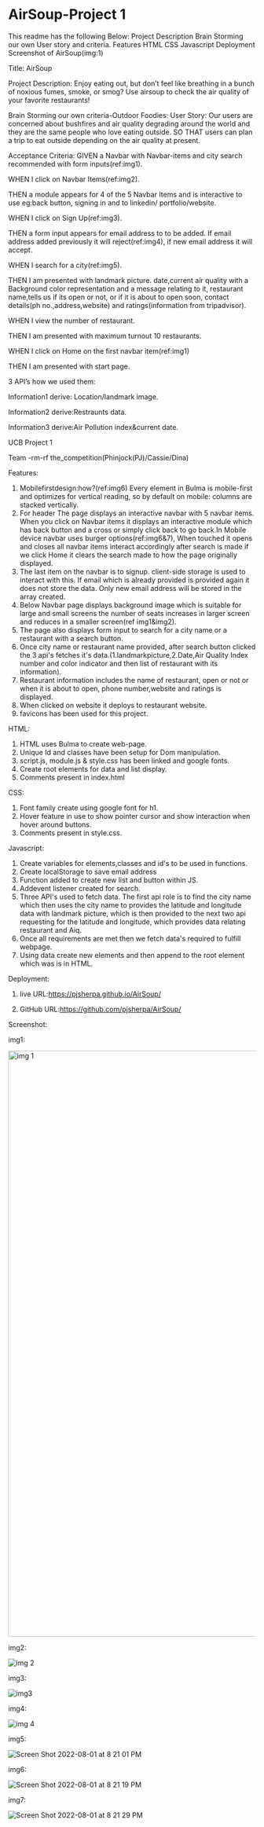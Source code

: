 # AirSoup-Project 1
This readme has the following Below:
Project Description
Brain Storming our own User story and criteria.
Features
HTML
CSS
Javascript
Deployment
Screenshot of AirSoup(img:1)

Title: AirSoup

Project Description: 
Enjoy eating out, but don’t feel like breathing in a bunch of noxious fumes, smoke, or smog? Use airsoup to check the air quality of your favorite restaurants!

Brain Storming our own criteria-Outdoor Foodies:
User Story:
Our users are concerned about bushfires and air quality degrading around the world and they are the same people who love eating outside.
SO THAT users can plan a trip to eat outside depending on the air quality at present.

Acceptance Criteria:
GIVEN a Navbar with Navbar-items and city search recommended with form inputs(ref:img1).

WHEN I click on Navbar Items(ref:img2).

THEN a module appears for 4 of the 5 Navbar Items and is interactive to use eg:back button, signing in and to linkedin/ portfolio/website.

WHEN I click on Sign Up(ref:img3).

THEN a form input appears for email address to to be added. If email address added previously it will reject(ref:img4), if new email address it will accept.

WHEN I search for a city(ref:img5).

THEN I am presented with landmark picture. date,current air quality with a Background color representation  and a  message relating to it, restaurant name,tells us if its open or not, or if it is about to open soon, contact details(ph no.,address,website) and ratings(information from tripadvisor).

WHEN I view the number of restaurant.

THEN I am presented with maximum turnout 10 restaurants.

WHEN I click on Home on the first navbar item(ref:img1)

THEN I am presented with start page.

3 API’s how we used them:

Information1 derive: Location/landmark image.

Information2 derive:Restraunts data.

Information3 derive:Air Pollution index&current date.

UCB Project 1

Team -rm-rf the_competition(Phinjock(PJ)/Cassie/Dina)

Features:

1. Mobilefirstdesign:how?(ref:img6)
Every element in Bulma is mobile-first and optimizes for vertical reading, so by default on mobile: columns are stacked vertically.
2. For header The page displays an interactive navbar with 5 navbar items. When you click on Navbar items it displays an interactive module which has back button and a cross or simply click back to go back.In Mobile device navbar uses burger options(ref:img6&7), When touched it opens and closes all navbar items interact accordingly after search is made if we click Home it clears the search made to how the page originally displayed.
3. The last item on the navbar is to signup. client-side storage is used to interact with this. If email which is already provided is provided again it does not store the data. Only new email address will be stored in the array created.
4. Below Navbar page displays background image which is suitable for large and small screens the number of seats increases in larger screen and reduces in a smaller screen(ref img1&img2).
5. The page also displays form input to search for a city name or a restaurant with a search button.
6. Once city name or restaurant name provided, after search button clicked the 3 api's fetches it's data.(1.landmarkpicture,2.Date,Air Quality Index number and color indicator and then list of restaurant with its information).
7. Restaurant information includes the name of restaurant, open or not or when it is about to open, phone number,website and ratings is displayed.
8. When clicked on website it deploys to restaurant website.
9. favicons has been used for this project.

HTML:

1. HTML uses Bulma to create web-page.
2. Unique Id and classes have been setup for Dom manipulation.
3. script.js, module.js & style.css has been linked and google fonts.
4. Create root elements for data and list display.
5. Comments present in index.html

CSS:

1. Font family create using google font for h1.
2. Hover feature in use to show pointer cursor and show interaction when hover around buttons.
3. Comments present in style.css.

Javascript:

1. Create variables for elements,classes and id's to be used in functions.
2. Create localStorage to save email address
3. Function added to create new list and button within JS.
4. Addevent listener created for search.
5. Three API's used to fetch data. The first api role is to find the city name which then uses the city name to provides the latitude and longitude data with landmark picture, which is then provided to the next two api requesting for the latitude and longitude, which provides data relating restaurant and Aiq.
6. Once all requirements are met then we fetch data's required to fulfill webpage.
7. Using data create new elements and then append to the root element which was is in HTML.

Deployment:

1. live URL:https://pjsherpa.github.io/AirSoup/

2. GitHub URL:https://github.com/pjsherpa/AirSoup/

Screenshot:

img1:

<img width="1193" alt="img 1" src="https://user-images.githubusercontent.com/105903416/182284998-3d63acd2-1bea-4120-bdee-ff19a9bf9b54.png">

img2:

![img 2](https://user-images.githubusercontent.com/105903416/182285035-e9e001e2-8c10-4b68-9c69-0b5f85b9e57a.png)

img3:

![img3](https://user-images.githubusercontent.com/105903416/182285057-184bd2b0-3ba4-464c-8845-cf5543b92f6a.png)

img4:

![img 4](https://user-images.githubusercontent.com/105903416/182285073-048c39b0-9648-4db0-b526-487b6851a67a.png)

img5:

![Screen Shot 2022-08-01 at 8 21 01 PM](https://user-images.githubusercontent.com/105903416/182285115-76dc1d6a-abbe-4489-845b-c48befa751e0.png)

img6:

![Screen Shot 2022-08-01 at 8 21 19 PM](https://user-images.githubusercontent.com/105903416/182285142-7e47d000-d83c-4a99-99c2-c92d77db6a0e.png)

img7:

![Screen Shot 2022-08-01 at 8 21 29 PM](https://user-images.githubusercontent.com/105903416/182285185-9dfa4802-413d-408c-b257-8fa43f551dbd.png)



